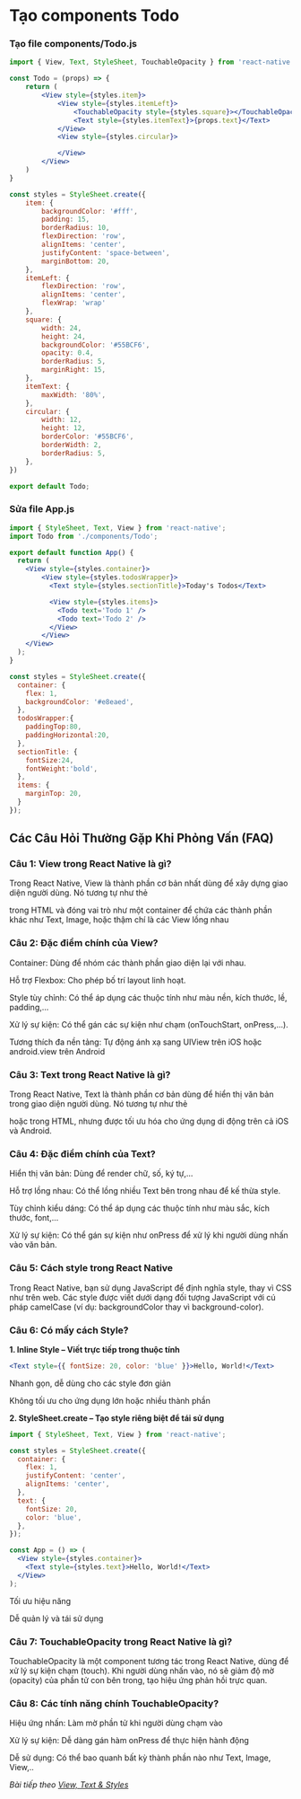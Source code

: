 # Tạo components Todo

### Tạo file components/Todo.js

```jsx
import { View, Text, StyleSheet, TouchableOpacity } from 'react-native';

const Todo = (props) => {
    return (
        <View style={styles.item}>
            <View style={styles.itemLeft}>
                <TouchableOpacity style={styles.square}></TouchableOpacity>
                <Text style={styles.itemText}>{props.text}</Text>
            </View>
            <View style={styles.circular}>

            </View>
        </View>
    )
}

const styles = StyleSheet.create({
    item: {
        backgroundColor: '#fff',
        padding: 15,
        borderRadius: 10,
        flexDirection: 'row',
        alignItems: 'center',
        justifyContent: 'space-between',
        marginBottom: 20,
    },
    itemLeft: {
        flexDirection: 'row',
        alignItems: 'center',
        flexWrap: 'wrap'
    },
    square: {
        width: 24,
        height: 24,
        backgroundColor: '#55BCF6',
        opacity: 0.4,
        borderRadius: 5,
        marginRight: 15,
    },
    itemText: {
        maxWidth: '80%',
    },
    circular: {
        width: 12,
        height: 12,
        borderColor: '#55BCF6',
        borderWidth: 2,
        borderRadius: 5,
    },
})

export default Todo;
```

### Sửa file App.js

```jsx
import { StyleSheet, Text, View } from 'react-native';
import Todo from './components/Todo';

export default function App() {
  return (
    <View style={styles.container}>
        <View style={styles.todosWrapper}>
          <Text style={styles.sectionTitle}>Today's Todos</Text>

          <View style={styles.items}>
            <Todo text='Todo 1' />
            <Todo text='Todo 2' />
          </View>
        </View>
    </View>
  );
}

const styles = StyleSheet.create({
  container: {
    flex: 1,
    backgroundColor: '#e8eaed',
  },
  todosWrapper:{
    paddingTop:80,
    paddingHorizontal:20,
  },
  sectionTitle: {
    fontSize:24,
    fontWeight:'bold',
  },
  items: {
    marginTop: 20,
  }
});

```

## Các Câu Hỏi Thường Gặp Khi Phỏng Vấn (FAQ)

### Câu 1: View trong React Native là gì?

Trong React Native, View là thành phần cơ bản nhất dùng để xây dựng giao diện người dùng. Nó tương tự như thẻ <div> trong HTML và đóng vai trò như một container để chứa các thành phần khác như Text, Image, hoặc thậm chí là các View lồng nhau

### Câu 2: Đặc điểm chính của View?

Container: Dùng để nhóm các thành phần giao diện lại với nhau.

Hỗ trợ Flexbox: Cho phép bố trí layout linh hoạt.

Style tùy chỉnh: Có thể áp dụng các thuộc tính như màu nền, kích thước, lề, padding,...

Xử lý sự kiện: Có thể gán các sự kiện như chạm (onTouchStart, onPress,...).

Tương thích đa nền tảng: Tự động ánh xạ sang UIView trên iOS hoặc android.view trên Android

### Câu 3: Text trong React Native là gì?

Trong React Native, Text là thành phần cơ bản dùng để hiển thị văn bản trong giao diện người dùng. Nó tương tự như thẻ <p> hoặc <span> trong HTML, nhưng được tối ưu hóa cho ứng dụng di động trên cả iOS và Android.

### Câu 4: Đặc điểm chính của Text?

Hiển thị văn bản: Dùng để render chữ, số, ký tự,...

Hỗ trợ lồng nhau: Có thể lồng nhiều Text bên trong nhau để kế thừa style.

Tùy chỉnh kiểu dáng: Có thể áp dụng các thuộc tính như màu sắc, kích thước, font,...

Xử lý sự kiện: Có thể gán sự kiện như onPress để xử lý khi người dùng nhấn vào văn bản.

### Câu 5: Cách style trong React Native

Trong React Native, bạn sử dụng JavaScript để định nghĩa style, thay vì CSS như trên web. Các style được viết dưới dạng đối tượng JavaScript với cú pháp camelCase (ví dụ: backgroundColor thay vì background-color).

### Câu 6: Có mấy cách Style?

**1. Inline Style – Viết trực tiếp trong thuộc tính**

```jsx
<Text style={{ fontSize: 20, color: 'blue' }}>Hello, World!</Text>
```

Nhanh gọn, dễ dùng cho các style đơn giản


Không tối ưu cho ứng dụng lớn hoặc nhiều thành phần

**2. StyleSheet.create – Tạo style riêng biệt để tái sử dụng**

```jsx
import { StyleSheet, Text, View } from 'react-native';

const styles = StyleSheet.create({
  container: {
    flex: 1,
    justifyContent: 'center',
    alignItems: 'center',
  },
  text: {
    fontSize: 20,
    color: 'blue',
  },
});

const App = () => (
  <View style={styles.container}>
    <Text style={styles.text}>Hello, World!</Text>
  </View>
);
```
Tối ưu hiệu năng

Dễ quản lý và tái sử dụng

### Câu 7: TouchableOpacity trong React Native là gì?

TouchableOpacity là một component tương tác trong React Native, dùng để xử lý sự kiện chạm (touch). Khi người dùng nhấn vào, nó sẽ giảm độ mờ (opacity) của phần tử con bên trong, tạo hiệu ứng phản hồi trực quan.

### Câu 8: Các tính năng chính TouchableOpacity?

Hiệu ứng nhấn: Làm mờ phần tử khi người dùng chạm vào

Xử lý sự kiện: Dễ dàng gán hàm onPress để thực hiện hành động

Dễ sử dụng: Có thể bao quanh bất kỳ thành phần nào như Text, Image, View,..

*Bài tiếp theo [View, Text & Styles](session_03_view.md)*

